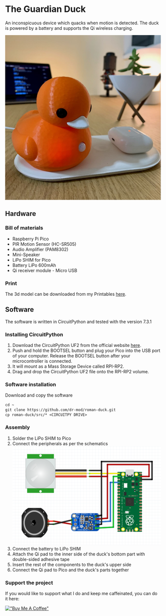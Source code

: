 # The Guardian Duck
An inconspicuous device which quacks when motion is detected. The duck is powered by a battery and supports the Qi wireless charging.

![](docs/screenshot.jpeg)

## Hardware

### Bill of materials
* Raspberry Pi Pico
* PIR Motion Sensor (HC-SR505)
* Audio Amplifier (PAM8302)
* Mini-Speaker
* LiPo SHIM for Pico
* Battery LiPo 600mAh
* Qi receiver module - Micro USB

### Print
The 3d model can be downloaded from my Printables [here](https://www.printables.com/social/306904-dmytro-panin/models).

## Software
The software is written in CircuitPython and tested with the version 7.3.1

### Installing CircuitPython
1. Download the CircuitPython UF2 from the official website [here](https://circuitpython.org/board/raspberry_pi_pico/).
2. Push and hold the BOOTSEL button and plug your Pico into the USB port of your computer. Release the BOOTSEL button
   after your microcontroller is connected.
3. It will mount as a Mass Storage Device called RPI-RP2.
4. Drag and drop the CircuitPython UF2 file onto the RPI-RP2 volume.

### Software installation
Download and copy the software

```shell
cd ~
git clone https://github.com/dr-mod/roman-duck.git
cp roman-duck/src/* <CIRCUITPY DRIVE>
```

### Assembly

1. Solder the LiPo SHIM to Pico
2. Connect the peripherals as per the schematics ![](docs/schematic.png)
3. Connect the battery to LiPo SHIM
4. Attach the Qi pad to the inner side of the duck's bottom part with double-sided adhesive tape
5. Insert the rest of the components to the duck's upper side
6. Connect the Qi pad to Pico and the duck's parts together

### Support the project

If you would like to support what I do and keep me caffeinated, you can do it here:

[!["Buy Me A Coffee"](https://www.buymeacoffee.com/assets/img/custom_images/orange_img.png)](https://www.buymeacoffee.com/drmod)
